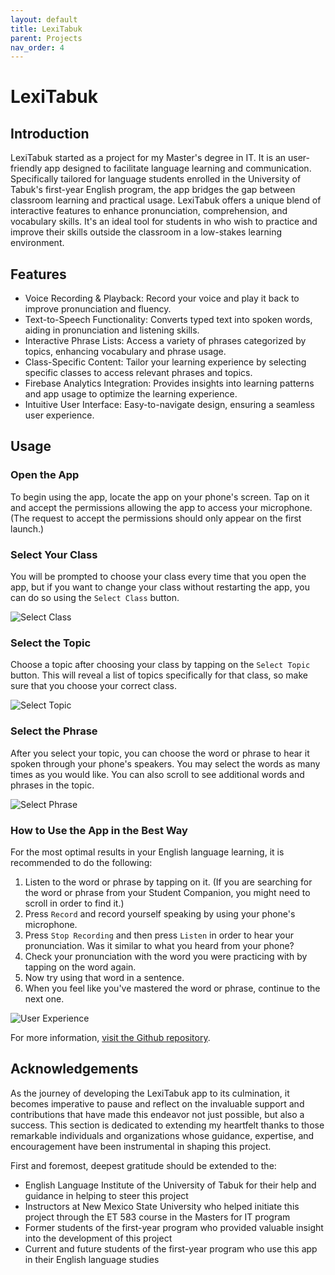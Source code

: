 ```yaml
---
layout: default
title: LexiTabuk
parent: Projects
nav_order: 4
---
```


# LexiTabuk

## [](#Introduction) Introduction

LexiTabuk started as a project for my Master's degree in IT. It is an user-friendly app designed to facilitate language learning and communication. Specifically tailored for language students enrolled in the University of Tabuk's first-year English program, the app bridges the gap between classroom learning and practical usage. LexiTabuk offers a unique blend of interactive features to enhance pronunciation, comprehension, and vocabulary skills. It's an ideal tool for students in who wish to practice and improve their skills outside the classroom in a low-stakes learning environment.

## [](#Features) Features

*   Voice Recording & Playback: Record your voice and play it back to improve pronunciation and fluency.
*   Text-to-Speech Functionality: Converts typed text into spoken words, aiding in pronunciation and listening skills.
*   Interactive Phrase Lists: Access a variety of phrases categorized by topics, enhancing vocabulary and phrase usage.
*   Class-Specific Content: Tailor your learning experience by selecting specific classes to access relevant phrases and topics.
*   Firebase Analytics Integration: Provides insights into learning patterns and app usage to optimize the learning experience.
*   Intuitive User Interface: Easy-to-navigate design, ensuring a seamless user experience.

## [](#Usage) Usage

### Open the App

To begin using the app, locate the app on your phone's screen. Tap on it and accept the permissions allowing the app to access your microphone. (The request to accept the permissions should only appear on the first launch.)

### Select Your Class

You will be prompted to choose your class every time that you open the app, but if you want to change your class without restarting the app, you can do so using the `Select Class` button.

![Select Class](/assets/gifs/select_class(cropped).gif)

### Select the Topic

Choose a topic after choosing your class by tapping on the `Select Topic` button. This will reveal a list of topics specifically for that class, so make sure that you choose your correct class.

![Select Topic](/assets/gifs/select_topic(cropped).gif)

### Select the Phrase

After you select your topic, you can choose the word or phrase to hear it spoken through your phone's speakers. You may select the words as many times as you would like. You can also scroll to see additional words and phrases in the topic.

![Select Phrase](/assets/gifs/select_phrase(cropped).gif)

### How to Use the App in the Best Way

For the most optimal results in your English language learning, it is recommended to do the following:
1. Listen to the word or phrase by tapping on it. (If you are searching for the word or phrase from your Student Companion, you might need to scroll in order to find it.)
2. Press `Record` and record yourself speaking by using your phone's microphone.
3. Press `Stop Recording` and then press `Listen` in order to hear your pronunciation. Was it similar to what you heard from your phone?
4. Check your pronunciation with the word you were practicing with by tapping on the word again.
5. Now try using that word in a sentence.
6. When you feel like you've mastered the word or phrase, continue to the next one.

![User Experience](/assets/gifs/user_experience(cropped).gif)

For more information, [visit the Github repository](https://github.com/perplexedstepan/lexitabuk).

## [](#Acknowledgments) Acknowledgements

As the journey of developing the LexiTabuk app to its culmination, it becomes imperative to pause and reflect on the invaluable support and contributions that have made this endeavor not just possible, but also a success. This section is dedicated to extending my heartfelt thanks to those remarkable individuals and organizations whose guidance, expertise, and encouragement have been instrumental in shaping this project.

First and foremost, deepest gratitude should be extended to the:
*   English Language Institute of the University of Tabuk for their help and guidance in helping to steer this project
*   Instructors at New Mexico State University who helped initiate this project through the ET 583 course in the Masters for IT program
*   Former students of the first-year program who provided valuable insight into the development of this project
*   Current and future students of the first-year program who use this app in their English language studies
